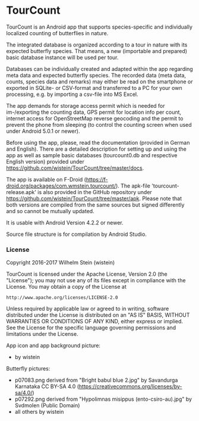 # TourCount

TourCount is an Android app that supports species-specific and individually localized counting of butterflies in nature.

The integrated database is organized according to a tour in nature with its expected butterfly species. That means, a new (importable and prepared) basic database instance will be used per tour.

Databases can be individually created and adapted within the app regarding meta data and expected butterfly species. The recorded data (meta data, counts, species data and remarks) may either be read on the smartphone or exported in SQLite- or CSV-format and transferred to a PC for your own processing, e.g. by importing a csv-file into MS Excel.

The app demands for storage access permit which is needed for im-/exporting the counting data, GPS permit for location info per count, internet access for OpenStreetMap reverse geocoding and the permit to prevent the phone from sleeping (to control the counting screen when used under Android 5.0.1 or newer).

Before using the app, please, read the documentation (provided in German and English).
There are a detailed description for setting up and using the app as well as sample basic databases (tourcount0.db and respective English version) provided under https://github.com/wistein/TourCount/tree/master/docs.

The app is available on F-Droid (https://f-droid.org/packages/com.wmstein.tourcount/). The apk-file 'tourcount-release.apk' is also provided in the GitHub repository under https://github.com/wistein/TourCount/tree/master/apk.
Please note that both versions are compiled from the same sources but signed differently and so cannot be mutually updated.

It is usable with Android Version 4.2.2 or newer.

Source file structure is for compilation by Android Studio.

### License

Copyright 2016-2017 Wilhelm Stein (wistein)

TourCount is licensed under the Apache License, Version 2.0 (the "License");
you may not use any of its files except in compliance with the License.
You may obtain a copy of the License at

    http://www.apache.org/licenses/LICENSE-2.0

Unless required by applicable law or agreed to in writing, software
distributed under the License is distributed on an "AS IS" BASIS,
WITHOUT WARRANTIES OR CONDITIONS OF ANY KIND, either express or implied.
See the License for the specific language governing permissions and
limitations under the License.

App icon and app background picture: 
- by wistein

Butterfly pictures: 
- p07083.png derived from "Bright babul blue 2.jpg" by Savandurga Karnataka CC BY-SA 4.0 (https://creativecommons.org/licenses/by-sa/4.0/)
- p07292.png derived from "Hypolimnas misippus (ento-csiro-au).jpg" by Svdmolen (Public Domain)
- all others by wistein 
